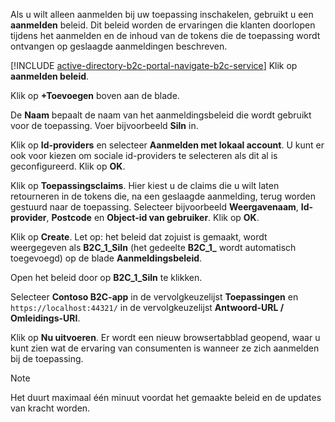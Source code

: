 Als u wilt alleen aanmelden bij uw toepassing inschakelen, gebruikt u een **aanmelden** beleid. Dit beleid worden de ervaringen die klanten doorlopen tijdens het aanmelden en de inhoud van de tokens die de toepassing wordt ontvangen op geslaagde aanmeldingen beschreven.

[!INCLUDE [active-directory-b2c-portal-navigate-b2c-service](active-directory-b2c-portal-navigate-b2c-service.md)]
Klik op **aanmelden beleid**.

Klik op **+Toevoegen** boven aan de blade.

De **Naam** bepaalt de naam van het aanmeldingsbeleid die wordt gebruikt voor de toepassing. Voer bijvoorbeeld **Siln** in.

Klik op **Id-providers** en selecteer **Aanmelden met lokaal account**. U kunt er ook voor kiezen om sociale id-providers te selecteren als dit al is geconfigureerd. Klik op **OK**.

Klik op **Toepassingsclaims**. Hier kiest u de claims die u wilt laten retourneren in de tokens die, na een geslaagde aanmelding, terug worden gestuurd naar de toepassing. Selecteer bijvoorbeeld **Weergavenaam**, **Id-provider**, **Postcode** en **Object-id van gebruiker**. Klik op **OK**.

Klik op **Create**. Let op: het beleid dat zojuist is gemaakt, wordt weergegeven als **B2C_1_SiIn** (het gedeelte **B2C\_1\_** wordt automatisch toegevoegd) op de blade **Aanmeldingsbeleid**.

Open het beleid door op **B2C_1_Siln** te klikken.

Selecteer **Contoso B2C-app** in de vervolgkeuzelijst **Toepassingen** en `https://localhost:44321/` in de vervolgkeuzelijst **Antwoord-URL / Omleidings-URI**.

Klik op **Nu uitvoeren**. Er wordt een nieuw browsertabblad geopend, waar u kunt zien wat de ervaring van consumenten is wanneer ze zich aanmelden bij de toepassing.

> [!NOTE]
> Het duurt maximaal één minuut voordat het gemaakte beleid en de updates van kracht worden.
>